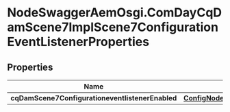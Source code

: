 # NodeSwaggerAemOsgi.ComDayCqDamScene7ImplScene7ConfigurationEventListenerProperties

## Properties

Name | Type | Description | Notes
------------ | ------------- | ------------- | -------------
**cqDamScene7ConfigurationeventlistenerEnabled** | [**ConfigNodePropertyBoolean**](ConfigNodePropertyBoolean.md) |  | [optional] 


